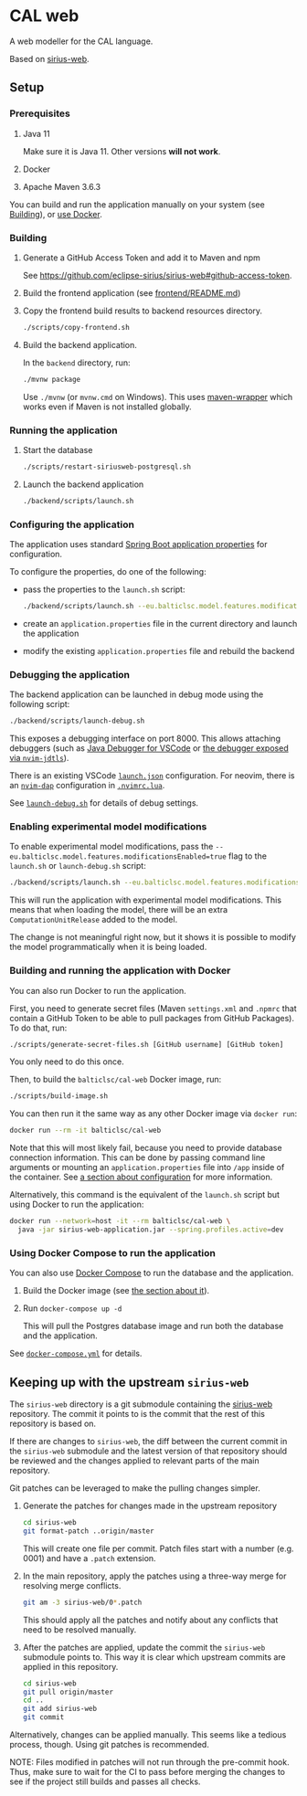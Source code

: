 # CAL web

A web modeller for the CAL language.

Based on [sirius-web](https://github.com/eclipse-sirius/sirius-web).

## Setup

### Prerequisites

1. Java 11

   Make sure it is Java 11. Other versions **will not work**.

2. Docker
3. Apache Maven 3.6.3

You can build and run the application manually on your system (see
[Building](#building)), or
[use Docker](#building-and-running-the-application-with-docker).

### Building

1. Generate a GitHub Access Token and add it to Maven and npm

   See <https://github.com/eclipse-sirius/sirius-web#github-access-token>.

2. Build the frontend application (see
   [frontend/README.md](./frontend/README.md))

3. Copy the frontend build results to backend resources directory.

   ```sh
   ./scripts/copy-frontend.sh
   ```

4. Build the backend application.

   In the `backend` directory, run:

   ```sh
   ./mvnw package
   ```

   Use `./mvnw` (or `mvnw.cmd` on Windows). This uses
   [maven-wrapper](https://github.com/takari/maven-wrapper) which works even if
   Maven is not installed globally.

### Running the application

1. Start the database

   ```sh
   ./scripts/restart-siriusweb-postgresql.sh
   ```

2. Launch the backend application

   ```sh
   ./backend/scripts/launch.sh
   ```

### Configuring the application

The application uses standard
[Spring Boot application properties](https://docs.spring.io/spring-boot/docs/1.2.0.M1/reference/html/boot-features-external-config.html)
for configuration.

To configure the properties, do one of the following:

- pass the properties to the `launch.sh` script:

  ```sh
  ./backend/scripts/launch.sh --eu.balticlsc.model.features.modificationsEnabled=true
  ```

- create an `application.properties` file in the current directory and launch
  the application

- modify the existing `application.properties` file and rebuild the backend

### Debugging the application

The backend application can be launched in debug mode using the following
script:

```sh
./backend/scripts/launch-debug.sh
```

This exposes a debugging interface on port 8000. This allows attaching debuggers
(such as
[Java Debugger for VSCode](https://github.com/microsoft/vscode-java-debug) or
[the debugger exposed via `nvim-jdtls`](https://github.com/mfussenegger/nvim-jdtls#debugger-via-nvim-dap)).

There is an existing VSCode [`launch.json`](./backend/.vscode/launch.json)
configuration. For neovim, there is an
[`nvim-dap`](https://github.com/mfussenegger/nvim-dap) configuration in
[`.nvimrc.lua`](./backend/.nvimrc.lua).

See [`launch-debug.sh`](./backend/scripts/launch-debug.sh) for details of debug
settings.

### Enabling experimental model modifications

To enable experimental model modifications, pass the
`--eu.balticlsc.model.features.modificationsEnabled=true` flag to the
`launch.sh` or `launch-debug.sh` script:

```sh
./backend/scripts/launch.sh --eu.balticlsc.model.features.modificationsEnabled=true
```

This will run the application with experimental model modifications. This means
that when loading the model, there will be an extra `ComputationUnitRelease`
added to the model.

The change is not meaningful right now, but it shows it is possible to modify
the model programmatically when it is being loaded.

### Building and running the application with Docker

You can also run Docker to run the application.

First, you need to generate secret files (Maven `settings.xml` and `.npmrc` that
contain a GitHub Token to be able to pull packages from GitHub Packages). To do
that, run:

```sh
./scripts/generate-secret-files.sh [GitHub username] [GitHub token]
```

You only need to do this once.

Then, to build the `balticlsc/cal-web` Docker image, run:

```sh
./scripts/build-image.sh
```

You can then run it the same way as any other Docker image via `docker run`:

```sh
docker run --rm -it balticlsc/cal-web
```

Note that this will most likely fail, because you need to provide database
connection information. This can be done by passing command line arguments or
mounting an `application.properties` file into `/app` inside of the container.
See [a section about configuration](#configuring-the-application) for more
information.

Alternatively, this command is the equivalent of the `launch.sh` script but
using Docker to run the application:

```sh
docker run --network=host -it --rm balticlsc/cal-web \
  java -jar sirius-web-application.jar --spring.profiles.active=dev
```

### Using Docker Compose to run the application

You can also use [Docker Compose](https://docs.docker.com/compose/) to run the
database and the application.

1. Build the Docker image (see
   [the section about it](#building-and-running-the-application-with-docker)).
2. Run `docker-compose up -d`

   This will pull the Postgres database image and run both the database and the
   application.

See [`docker-compose.yml`](./docker-compose.yml) for details.

## Keeping up with the upstream `sirius-web`

The `sirius-web` directory is a git submodule containing the
[sirius-web](https://github.com/eclipse-sirius/sirius-web) repository. The
commit it points to is the commit that the rest of this repository is based on.

If there are changes to `sirius-web`, the diff between the current commit in the
`sirius-web` submodule and the latest version of that repository should be
reviewed and the changes applied to relevant parts of the main repository.

Git patches can be leveraged to make the pulling changes simpler.

1. Generate the patches for changes made in the upstream repository

   ```sh
   cd sirius-web
   git format-patch ..origin/master
   ```

   This will create one file per commit. Patch files start with a number
   (e.g. 0001) and have a `.patch` extension.

2. In the main repository, apply the patches using a three-way merge for
   resolving merge conflicts.

   ```sh
   git am -3 sirius-web/0*.patch
   ```

   This should apply all the patches and notify about any conflicts that need to
   be resolved manually.

3. After the patches are applied, update the commit the `sirius-web` submodule
   points to. This way it is clear which upstream commits are applied in this
   repository.

   ```sh
   cd sirius-web
   git pull origin/master
   cd ..
   git add sirius-web
   git commit
   ```

Alternatively, changes can be applied manually. This seems like a tedious
process, though. Using git patches is recommended.

NOTE: Files modified in patches will not run through the pre-commit hook. Thus,
make sure to wait for the CI to pass before merging the changes to see if the
project still builds and passes all checks.

<!-- vim: set tw=80: -->
